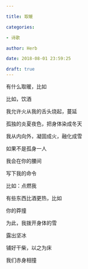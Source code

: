 ```yaml
---

title: 取暖

categories:

- 诗歌

author: Herb

date: 2018-08-01 23:59:25

draft: true
---
```


有什么取暖，比如

比如，饮酒

我允许火从我的舌头烧起，蔓延

孤独的炎夏夜色，把身体染成冬天

我从内向外，凝固成火，融化成雪



如果不是孤身一人

我会在你的腰间

写下我的命令

比如：点燃我



有些东西比酒更热，比如

你的莽撞

为此，我拨开身体的雪

露出坚冰

铺好干柴，以之为床

我们赤身相撞

